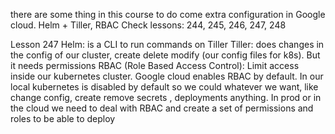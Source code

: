 there are some thing in this course to do come extra configuration in Google cloud. Helm + Tiller, RBAC
Check lessons: 244, 245, 246, 247, 248

Lesson 247
Helm: is a CLI to run commands on Tiller
Tiller: does changes in the config of our cluster, create delete modify (our config files for k8s). But it needs permissions
RBAC (Role Based Access Control): Limit access inside our kubernetes cluster. Google cloud enables RBAC by default. In our local kubernetes is disabled by default so we could whatever we want, like change config, create remove secrets , deployments anything. In prod or in the cloud we need to deal with RBAC and create a set of permissions and roles to be able to deploy 

